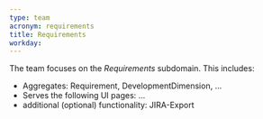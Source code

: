 ```yaml
---
type: team
acronym: requirements
title: Requirements
workday: 
---
```


The team focuses on the *Requirements* subdomain. This includes: 

* Aggregates: Requirement, DevelopmentDimension, ...
* Serves the following UI pages: ...
* additional (optional) functionality: JIRA-Export